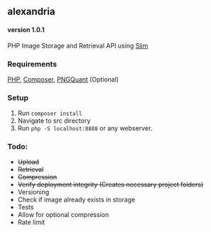 ## alexandria
#### version 1.0.1
PHP Image Storage and Retrieval API using [Slim](https://github.com/slimphp/Slim)

### Requirements
[PHP](https://www.php.net/), [Composer](https://getcomposer.org/), [PNGQuant](https://packages.debian.org/stretch/amd64/pngquant/download) (Optional)

### Setup
1. Run `composer install`
2. Navigate to src directory
3. Run `php -S localhost:8888` or any webserver.

### Todo:
- ~~Upload~~
- ~~Retrieval~~ 
- ~~Compression~~
- ~~Verify deployment integrity (Creates necessary project folders)~~
- Versioning
- Check if image already exists in storage
- Tests
- Allow for optional compression
- Rate limit

